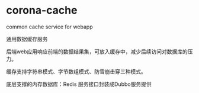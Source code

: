# corona-cache
common cache service for webapp

通用数据缓存服务

后端web应用响应前端的数据结果集，可放入缓存中，减少后续访问对数据库的压力。

缓存支持字符串模式、字节数组模式、防雪崩击穿三种模式。

底层支撑的内存数据库：Redis
服务接口封装成Dubbo服务提供
